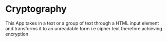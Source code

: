# Cryptography

This App takes in a text or a group of text through a HTML input element and transforms it to an unreadable form
i.e cipher text therefore achieving encryption
